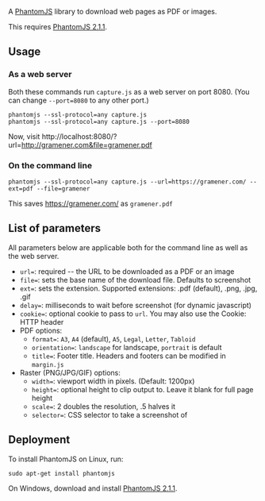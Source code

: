 A [PhantomJS](http://phantomjs.org/) library to download web pages as PDF or
images.

This requires [PhantomJS 2.1.1](https://bitbucket.org/ariya/phantomjs/downloads/).

## Usage

### As a web server

Both these commands run `capture.js` as a web server on port 8080. (You can
change `--port=8080` to any other port.)

    phantomjs --ssl-protocol=any capture.js
    phantomjs --ssl-protocol=any capture.js --port=8080

Now, visit http://localhost:8080/?url=http://gramener.com&file=gramener.pdf

### On the command line

    phantomjs --ssl-protocol=any capture.js --url=https://gramener.com/ --ext=pdf --file=gramener

This saves <https://gramener.com/> as `gramener.pdf`

## List of parameters

All parameters below are applicable both for the command line as well as the
web server.

- `url=`: required -- the URL to be downloaded as a PDF or an image
- `file=`: sets the base name of the download file. Defaults to screenshot
- `ext=`: sets the extension. Supported extensions: .pdf (default), .png, .jpg, .gif
- `delay=`: milliseconds to wait before screenshot (for dynamic javascript)
- `cookie=`: optional cookie to pass to `url`. You may also use the Cookie: HTTP
  header
- PDF options:
    - `format=`: `A3`, `A4` (default), `A5`, `Legal`, `Letter`, `Tabloid`
    - `orientation=`: `landscape` for landscape, `portrait` is default
    - `title=`: Footer title. Headers and footers can be modified in `margin.js`
- Raster (PNG/JPG/GIF) options:
    - `width=`: viewport width in pixels. (Default: 1200px)
    - `height=`: optional height to clip output to. Leave it blank for full page height
    - `scale=`: 2 doubles the resolution, .5 halves it
    - `selector=`: CSS selector to take a screenshot of

## Deployment

To install PhantomJS on Linux, run:

    sudo apt-get install phantomjs

On Windows, download and install [PhantomJS 2.1.1](https://bitbucket.org/ariya/phantomjs/downloads/).
